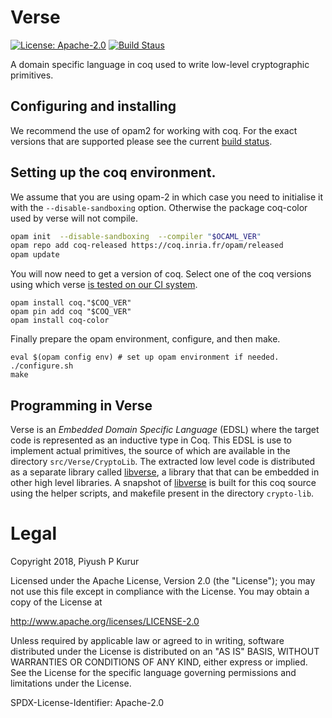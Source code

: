 Verse
=====

[![License: Apache-2.0][shields-license]][apache-2]
[![Build Staus][travis-status]][travis-verse]

A domain specific language in coq used to write low-level
cryptographic primitives.

Configuring and installing
--------------------------

We recommend the use of opam2 for working with coq. For the exact
versions that are supported please see the current [build
status][travis-verse].


## Setting up the coq environment.

We assume that you are using opam-2 in which case you need to
initialise it with the `--disable-sandboxing` option. Otherwise the
package coq-color used by verse will not compile.


```bash
opam init  --disable-sandboxing  --compiler "$OCAML_VER"
opam repo add coq-released https://coq.inria.fr/opam/released
opam update
```

You will now need to get a version of coq. Select one of the coq
versions using which verse [is tested on our CI system][travis-verse].

```
opam install coq."$COQ_VER"
opam pin add coq "$COQ_VER"
opam install coq-color
```

Finally prepare the opam environment, configure, and then make.

```
eval $(opam config env) # set up opam environment if needed.
./configure.sh
make

```

Programming in Verse
--------------------

Verse is an _Embedded Domain Specific Language_ (EDSL) where the
target code is represented as an inductive type in Coq. This EDSL is
use to implement actual primitives, the source of which are available
in the directory `src/Verse/CryptoLib`. The extracted low level code
is distributed as a separate library called [libverse], a library that
that can be embedded in other high level libraries. A snapshot of
[libverse] is built for this coq source using the helper scripts, and
makefile present in the directory `crypto-lib`.


# Legal

Copyright 2018, Piyush P Kurur

Licensed under the Apache License, Version 2.0 (the "License");
you may not use this file except in compliance with the License.
You may obtain a copy of the License at

   http://www.apache.org/licenses/LICENSE-2.0

Unless required by applicable law or agreed to in writing, software
distributed under the License is distributed on an "AS IS" BASIS,
WITHOUT WARRANTIES OR CONDITIONS OF ANY KIND, either express or implied.
See the License for the specific language governing permissions and
limitations under the License.

SPDX-License-Identifier: Apache-2.0


[wiki]: <https://github.com/raaz-crypto/verse-coq/wiki> "Verse coq repo"
[repo]: <https://github.com/raaz-crypto/verse-coq> "Verse on github"

[emailgroups]: <https://groups.google.com/forum/#!forum/hraaz> "Raaz on Google groups"

[travis-status]: <https://secure.travis-ci.org/raaz-crypto/verse-coq.png> "Build status"

[travis-verse]: <https://travis-ci.org/raaz-crypto/verse-coq/>
[libverse]: <https://github.com/raaz-crypto/libverse>
[shields-license]: <https://img.shields.io/badge/License-Apache--2.0-informational.svg>
[apache-2]: <http://www.apache.org/licenses/LICENSE-2.0> "Apache-2.0 license"

